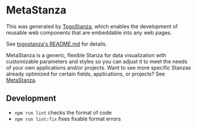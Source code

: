 # MetaStanza

This was generated by [TogoStanza](http://togostanza.org), which enables the development of reusable web components that are embeddable into any web pages.

See [togostanza's README.md](https://github.com/togostanza/togostanza#readme) for details.

MetaStanza is a generic, flexible Stanza for data visualization with customizable parameters and styles so you can adjust it to meet the needs of your own applications and/or projects.
Want to see more specific Stanzas already optimized for certain fields, applications, or projects? See [MetaStanza](https://github.com/togostanza/openstanza).

## Development

- `npm run lint` checks the format of code
- `npm run lint:fix` fixes fixable format errors
